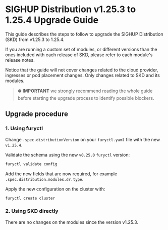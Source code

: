 # SIGHUP Distribution v1.25.3 to 1.25.4 Upgrade Guide

This guide describes the steps to follow to upgrade the SIGHUP Distribution (SKD) from v1.25.3 to 1.25.4.

If you are running a custom set of modules, or different versions than the ones included with each release of SKD, please refer to each module's release notes.

Notice that the guide will not cover changes related to the cloud provider, ingresses or pod placement changes. Only changes related to SKD and its modules.

> ⛔️ **IMPORTANT**
> we strongly recommend reading the whole guide before starting the upgrade process to identify possible blockers.

## Upgrade procedure

### 1. Using furyctl

Change `.spec.distributionVersion` on your `furyctl.yaml` file with the new `v1.25.4`.

Validate the schema using the new `v0.25.0` `furyctl` version:

```bash
furyctl validate config
```

Add the new fields that are now required, for example `.spec.distribution.modules.dr.type`.

Apply the new configuration on the cluster with:

```bash
furyctl create cluster
```

### 2. Using SKD directly

There are no changes on the modules since the version v1.25.3.